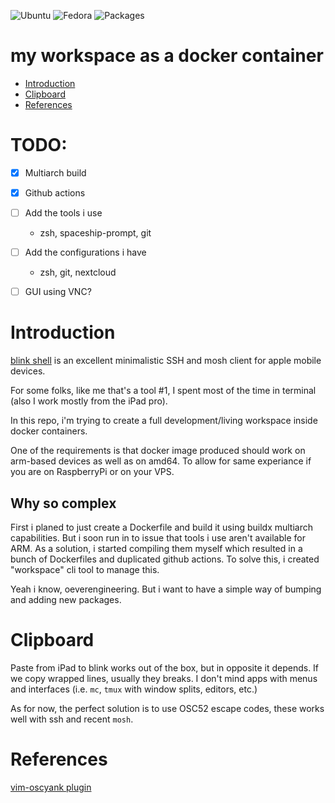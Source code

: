 ![Ubuntu](https://github.com/mentos1386/workspace/workflows/ubuntu/badge.svg)
![Fedora](https://github.com/mentos1386/workspace/workflows/fedora/badge.svg)
![Packages](https://github.com/mentos1386/workspace/workflows/packages/badge.svg)

my workspace as a docker container
==================================

- [Introduction](#introduction)
- [Clipboard](#clipboard)
- [References](#references)

# TODO:

- [x] Multiarch build
- [x] Github actions
- [ ] Add the tools i use
  - zsh, spaceship-prompt, git
- [ ] Add the configurations i have
  - zsh, git, nextcloud
- [ ] GUI using VNC?


# Introduction

[blink shell](https://blink.sh) is an excellent minimalistic SSH and mosh client
for apple mobile devices.

For some folks, like me that's a tool #1, I spent most of the time in terminal
(also I work mostly from the iPad pro).

In this repo, i'm trying to create a full development/living workspace inside docker containers.

One of the requirements is that docker image produced should work on arm-based devices as well as on amd64. To allow for same experiance if you are on RaspberryPi or on your VPS.

## Why so complex

First i planed to just create a Dockerfile and build it using buildx multiarch capabilities.
But i soon run in to issue that tools i use aren't available for ARM.
As a solution, i started compiling them myself which resulted in a bunch of Dockerfiles and
duplicated github actions. To solve this, i created "workspace" cli tool to manage this.

Yeah i know, oeverengineering. But i want to have a simple way of bumping and adding new packages.

# Clipboard

Paste from iPad to blink works out of the box, but in opposite it depends. If we
copy wrapped lines, usually they breaks. I don't mind apps with menus and
interfaces (i.e. `mc`, `tmux` with window splits, editors, etc.)

As for now, the perfect solution is to use OSC52 escape codes, these works well
with ssh and recent `mosh`.

# References

[vim-oscyank plugin](https://github.com/ojroques/vim-oscyank)

